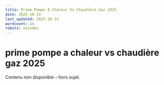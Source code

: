 ```yaml
---
title: Prime Pompe A Chaleur Vs Chaudière Gaz 2025
date: 2025-10-14
last_updated: 2025-10-14
wordcount: 14
robots: noindex
---
```


# prime pompe a chaleur vs chaudière gaz 2025

Contenu non disponible – hors sujet.